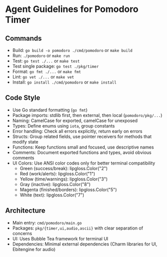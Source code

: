 # Agent Guidelines for Pomodoro Timer

## Commands
- Build: `go build -o pomodoro ./cmd/pomodoro` or `make build`
- Run: `./pomodoro` or `make run`
- Test: `go test ./...` or `make test`
- Test single package: `go test ./pkg/timer`
- Format: `go fmt ./...` or `make fmt`
- Lint: `go vet ./...` or `make vet`
- Install: `go install ./cmd/pomodoro` or `make install`

## Code Style
- Use Go standard formatting (`go fmt`)
- Package imports: stdlib first, then external, then local (`pomodoro/pkg/...`)
- Naming: CamelCase for exported, camelCase for unexposed
- Types: Define enums using `iota`, group constants
- Error handling: Check all errors explicitly, return early on errors
- Structs: Group related fields, use pointer receivers for methods that modify state
- Functions: Keep functions small and focused, use descriptive names
- Comments: Document exported functions and types, avoid obvious comments
- UI Colors: Use ANSI color codes only for better terminal compatibility
  - Green (success/break): lipgloss.Color("2")
  - Red (work/alerts): lipgloss.Color("1") 
  - Yellow (time/warnings): lipgloss.Color("3")
  - Gray (inactive): lipgloss.Color("8")
  - Magenta (finished/borders): lipgloss.Color("5")
  - White (text): lipgloss.Color("7")

## Architecture
- Main entry: `cmd/pomodoro/main.go`
- Packages: `pkg/{timer,ui,audio,ascii}` with clear separation of concerns
- UI: Uses Bubble Tea framework for terminal UI
- Dependencies: Minimal external dependencies (Charm libraries for UI, Ebitengine for audio)